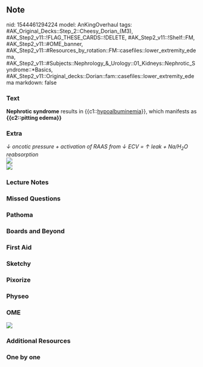 ## Note
nid: 1544461294224
model: AnKingOverhaul
tags: #AK_Original_Decks::Step_2::Cheesy_Dorian_(M3), #AK_Step2_v11::!FLAG_THESE_CARDS::!DELETE, #AK_Step2_v11::!Shelf::FM, #AK_Step2_v11::#OME_banner, #AK_Step2_v11::#Resources_by_rotation::FM::casefiles::lower_extremity_edema, #AK_Step2_v11::#Subjects::Nephrology_&_Urology::01_Kidneys::Nephrotic_Syndrome::*Basics, #AK_Step2_v11::Original_decks::Dorian::fam::casefiles::lower_extremity_edema
markdown: false

### Text
<div>
  <b>Nephrotic syndrome</b> results in
  {{c1::<u>hypoalbuminemia</u>}}, which manifests as
  <b>{{c2::pitting edema}}</b>
</div>

### Extra
<div>
  <div style="font-style: italic;"></div>
</div>
<div>
  <i>↓ oncotic pressure + activation of RAAS from ↓ ECV = ↑ leak +
  Na/H<sub>2</sub>O reabsorption</i>
</div>
<div>
  <i><img src="paste-1645041193844737.jpg"></i>
</div>
<div>
  <i><img src="okaay.png"></i>
</div>

### Lecture Notes


### Missed Questions


### Pathoma


### Boards and Beyond


### First Aid


### Sketchy


### Pixorize


### Physeo


### OME
<div class="ome-widget">
  <a href="https://onlinemeded.org?ref=anki"><img src=
  "_OME_AnkiFlashcards_General_4.png"></a>
</div>

### Additional Resources


### One by one

